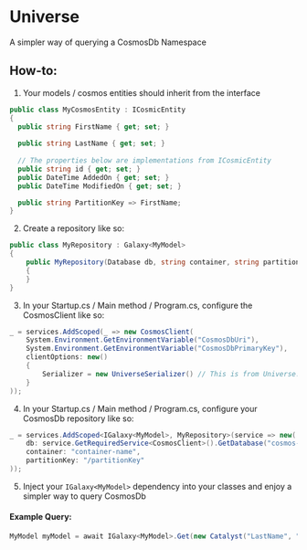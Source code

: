 # Universe
A simpler way of querying a CosmosDb Namespace

## How-to:
1. Your models / cosmos entities should inherit from the interface
```csharp
public class MyCosmosEntity : ICosmicEntity
{
  public string FirstName { get; set; }
  
  public string LastName { get; set; }
  
  // The properties below are implementations from ICosmicEntity
  public string id { get; set; }
  public DateTime AddedOn { get; set; }
  public DateTime ModifiedOn { get; set; }

  public string PartitionKey => FirstName;
}
```

2. Create a repository like so:
```csharp
public class MyRepository : Galaxy<MyModel>
{
    public MyRepository(Database db, string container, string partitionKey) : base(db, container, partitionKey)
    {
    }
}
```

3. In your Startup.cs / Main method / Program.cs, configure the CosmosClient like so:
```csharp
_ = services.AddScoped(_ => new CosmosClient(
    System.Environment.GetEnvironmentVariable("CosmosDbUri"),
    System.Environment.GetEnvironmentVariable("CosmosDbPrimaryKey"),
    clientOptions: new()
    {
        Serializer = new UniverseSerializer() // This is from Universe.Options
    }
));
```

4. In your Startup.cs / Main method / Program.cs, configure your CosmosDb repository like so:
```csharp
_ = services.AddScoped<IGalaxy<MyModel>, MyRepository>(service => new(
    db: service.GetRequiredService<CosmosClient>().GetDatabase("cosmos-database"),
    container: "container-name",
    partitionKey: "/partitionKey"
));
```

5. Inject your `IGalaxy<MyModel>` dependency into your classes and enjoy a simpler way to query CosmosDb

#### Example Query:
```csharp
MyModel myModel = await IGalaxy<MyModel>.Get(new Catalyst("LastName", "last name value", DbType.String));
```
